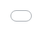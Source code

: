 ```yaml
---
layout: post
title: Quelles suites pour les défis EIG ?
author: Soizic Pénicaud, pour l'équipe EIG
twitter: soizicpenicaud
description: "Comment s'assurer que les défis EIG perdurent au-delà des 10 mois du programme, tant du point de vue des solutions développées que des communautés formées ? Comment faire perdurer l'élan de transformation numérique impulsé par les EIG ? Et quel est le rôle des mentors dans cette pérennisation ?"
---
```


La pérennisation est un des enjeux principaux du programme Entrepreneurs d'Intérêt Général. **Comment s'assurer que les défis EIG perdurent au-delà des 10 mois du programme, tant du point de vue des solutions développées que des communautés formées ? Comment faire perdurer l'élan de transformation numérique impulsé par les EIG ? Et quel est le rôle des mentors dans cette pérennisation ?**

Quatre mois après le début des défis de la promotion 3, nous avons exploré cette problématique avec les mentors des défis lors d'une session d'accompagnement le 18 avril 2019. Ce fut l'occasion de tirer profit des enseignements des promotions 1 et 2 et d'identifier les actions à mettre en oeuvre pour pérenniser les défis de la promotion 3.  

# Qu'entend-on par "pérenniser" ? 

En mai 2018, nous avions abordé la thématique avec les EIG et les mentors de la promotion 2, en collaboration avec les directions des systèmes d'informations des administrations d'accueil.  

A cette occasion, nous avions identifié [**3 axes** à prendre en compte pour réussir à pérenniser son défi du point de vue des outils et des connaissances](https://entrepreneur-interet-general.etalab.gouv.fr/blog/2018/05/24/atelier-construction-plan-actions-avec-les-dsi.html) : la **mise en production** des livrables, la **transmission** de connaissances dans les administrations d'accueil, et la **fiabilisation** des outils et processus pour assurer leur résilience. 

Le 18 avril 2019, nous avons renouvelé l'expérience avec les mentors EIG 3, choisissant une approche nouvelle, permise par l'expérience que nous avons accumulée. **Nous nous sommes penchés sur les différentes manières dont les défis des promotions 1 et 2 ont été pérennisés**. Grâce à cela , nous avons identifié les démarches à mettre en œuvre par les mentors de la promotion 3 pour mobiliser les parties prenantes essentielles aux actions de mise en production, transmission et fiabilisation citées plus haut.  

![Un groupe d'adultes installés dans des chaises à roulettes et tablettes. Ils sont tournés vers une jeune femme blonde devant une présentation projetée au mur.](/img/blog/session-mentors-perennisation-2019.jpg) _Les mentors de la promotion 3 découvrent les pistes de pérennisation creusées par les défis des promotions précédentes_

# Les suites des défis des promotions 1 et 2 : de la consolidation à l'accélération

À la fin des 10 mois, les défis EIG se trouvent souvent à des stades différents, du fait des contextes divers dans lesquels ils sont relevés. <br>
Le terme "pérennisation" englobe ainsi plusieurs cas de figure non exclusifs : 
* **S'assurer que les livrables développés pendant le défi seront maintenus**, comme pour [Prédisauvetage](https://entrepreneur-interet-general.etalab.gouv.fr/defis/2018/donneesauvetagemaritime.html) (EIG 2) ou [b@liseNAV](https://entrepreneur-interet-general.etalab.gouv.fr/defis/2018/balisenav.html) (EIG 2). 
* **Continuer à faire évoluer des outils déjà mis en production et utilisés pendant le défi**.  C'est le cas des défis [cartAV](https://entrepreneur-interet-general.etalab.gouv.fr/defis/2017/mi-cartav-securite-routiere.html) (EIG 1), [Archifiltre](https://entrepreneur-interet-general.etalab.gouv.fr/defis/2018/archifiltre.html) (EIG 2), intégré à l'incubateur du Ministère des Affaires sociales en mars 2019, et [Social Connect](https://entrepreneur-interet-general.etalab.gouv.fr/defis/2018/socialconnect.html) (EIG 2).
* **Mettre les livrables en production après la fin du défi**. [**la version beta de la plateforme MN/Lab**](https://collection.mobiliernational.culture.gouv.fr/recherche), développée dans le cadre du défi Gobelins pour mettre en ligne les collections du [Mobilier National](http://www.mobiliernational.culture.gouv.fr/fr/actualites/mnlab-nouvelle-plateforme-numerique-des-collections-du-mobilier-national), a été lancée en avril 2019, soit 6 mois après la fin du défi. Celle-ci va continuer à évoluer dans les prochains mois.  C'est également le cas de la [Brigade numérique][!!!!METTRE LES INFOS QUAND SORTIE DE L'ARTICLE !!!]. 
* **Aller plus loin que le défi initial**, en mobilisant le potentiel de réutilisation des livrables par d'autres administrations ou en les faisant passer à l'échelle. Parmi eux, on compte l'outil de croisement de bases de données [matchID](https://entrepreneur-interet-general.etalab.gouv.fr/defis/2017/mi-matchid.html) (EIG 1), devenu un outil mutualisé entre les ministères, notamment grâce au soutien d'Etalab et de la DINSIC. Quant au défi [Signaux Faibles](https://entrepreneur-interet-general.etalab.gouv.fr/defis/2018/signauxfaibles.html) (EIG 2), développé en Bourgogne-Franche-Comté, il est [passé à l'échelon national en avril 2019](https://www.etalab.gouv.fr/signaux-faibles-de-lopen-data-camp-a-une-politique-publique-fondee-sur-la-donnee). 

Ainsi, la "durée déterminée" des promotions est utile pour impulser un élan de développements et d'itérations rapides avec les utilisateurs. Cependant, elle nécessite d'anticiper les actions à plus long terme qui seront nécessaires pour ancrer les livrables et les compétences dans la durée.  

<iframe src="//speakerdeck.com/player/2de2dac289f6462693e65be8cef6b0fb" style="border: 0; top: 0; left: 0; width: 100%; height: 100%; position: absolute;" allowfullscreen scrolling="no" allow="autoplay; encrypted-media"></iframe>

---PHOTO de la Présentation + lien vers les slides : https://speakerdeck.com/eig2018/perenisation-defis-eig-session-mentors (à embedder ?)---

# Quels enjeux de pérennisation à mi-parcours pour les défis de la promotion 3 ? 

Pendant la session d'accompagnement du 18 avril 2019, les mentors EIG 3 ont travaillé par paires de défi pour identifier leurs alliés et élaborer différents scénarios de pérennisation pour les défis.

Parmi les actions importantes pour assurer la suite des défis, on compte :

* **Continuer à communiquer avec les différentes parties prenantes (administrations, utilisateurs, écosystème spécialisé)** pour s'assurer que les outils sont connus, utilisés et reconnus comme utile. Cette communication peut prendre plusieurs formes : des "démos" des outils, des présentations, des articles, etc. Pour les défis [ACOSS Plateforme](https://entrepreneur-interet-general.etalab.gouv.fr/defis/2019/acossplateforme.html) et [DataReg](https://entrepreneur-interet-general.etalab.gouv.fr/defis/2019/datareg.html), l'enjeu est de permettre la mise en production des outils au sein de leurs direction des systèmes d'information. [Open Chronic](https://entrepreneur-interet-general.etalab.gouv.fr/defis/2019/openchronic.html) doit répondre au défi de structurer et animer une communauté d'utilisateurs du Système national des données de santé, par exemple à travers l'organisation de meetups. [CibNAV](https://entrepreneur-interet-general.etalab.gouv.fr/defis/2019/cibnav.html) va mettre l'accent sur des tests utilisateurs, pour mettre en valeur l'utilité de l'outil de ciblage développé et appuyer sa mise en production.

* **Identifier et documenter les ressources techniques et humaines nécessaires à la pérennisation des outils.** Les mentors d'[IA Flash](https://entrepreneur-interet-general.etalab.gouv.fr/defis/2019/iaflash.html) ont déjà identifié que les API développées dans le cadre du défi seront reprises par le prestataire titulaire de l'outil de contrôle. Pour le défi [Karfu'R](https://entrepreneur-interet-general.etalab.gouv.fr/defis/2019/karfur.html), il s'agit de trouver une forme de gouvernance adéquate pour la pérennisation de la plateforme Agi'R, qui réunit différents acteurs institutionnels et associatifs soutenant l'intégration des réfugiés en France.
 
* **Amorcer les actions nécessitant du temps et de la coordination** : recrutements, partenariats, etc. Les mentors du défi [CartoBio](https://entrepreneur-interet-general.etalab.gouv.fr/defis/2019/cartobio.html) anticipent déjà que l'outil ne sera pas complètement terminé en novembre : ils doivent donc trouver un moyen de continuer à travailler avec les EIG dans la dernière ligne droite. C'est également le cas pour [Explocode](https://entrepreneur-interet-general.etalab.gouv.fr/defis/2019/explocode.html), car le lancement du Code du travail numérique est prévu au 1er janvier 2020. Les mentors doivent donc penser d'ores et déjà à la prolongation ou non de postes de datascientists au sein de l'équipe après la fin du programme EIG. 

---PHOTO MENTORS---on peut aussi mettre une photo du support de travail par paire d'un défi (dont la stratégie n'est pas un sujet sensible :))

**=> Ajouter une photo de matrice remplie par les mentors d'un défi ?

**Une action prioritaire a été identifiée pour la plupart des défis : s'assurer de continuer à bénéficier de développeurs et datascientist sur les livrables après le programme**. Beaucoup de mentors ont par ailleurs exprimé la volonté de continuer à travailler avec les EIG.

_En tant qu'équipe de coordination du programme, la pérennisation des défis EIG nous tient à coeur. Dans le cadre d'un projet d'évaluation du programme, nous recueillons actuellement des données plus précises sur les suites des projets et les moyens mis en oeuvre pour y parvenir. Nous vous communiquerons bientôt les résultats !_

**=> Compléter la conclusion**
